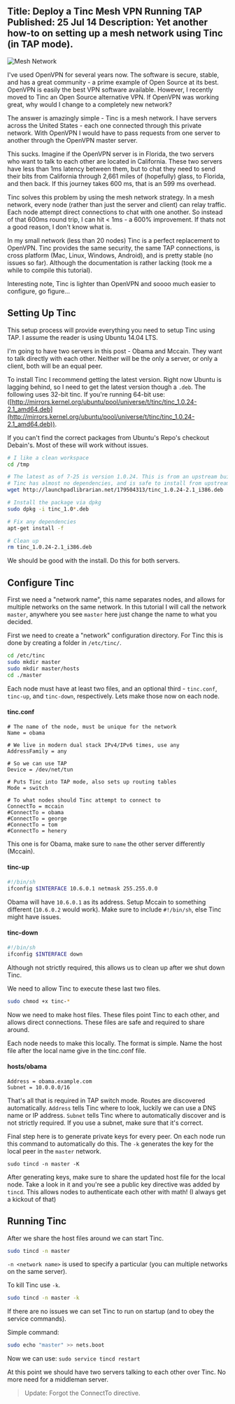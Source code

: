 Title: Deploy a Tinc Mesh VPN Running TAP
Published: 25 Jul 14
Description: Yet another how-to on setting up a mesh network using Tinc (in TAP mode).
---

![Mesh Network](/content/images/2014/Jul/generalMesh.gif)

I've used OpenVPN for several years now. The software is secure, stable, and has a great community - a prime example of Open Source at its best. OpenVPN is easily the best VPN software available. However, I recently moved to Tinc an Open Source alternative VPN. If OpenVPN was working great, why would I change to a completely new network?

The answer is amazingly simple - Tinc is a mesh network. I have servers across the United States - each one connected through this private network. With OpenVPN I would have to pass requests from one server to another through the OpenVPN master server. 

This sucks. Imagine if the OpenVPN server is in Florida, the two servers who want to talk to each other are located in California. These two servers have less than 1ms latency between them, but to chat they need to send their bits from California through 2,661 miles of (hopefully) glass, to Florida, and then back. If this journey takes 600 ms, that is an 599 ms overhead.

 Tinc solves this problem by using the mesh network strategy. In a mesh network, every node (rather than just the server and client) can relay traffic. Each node attempt direct connections to chat with one another. So instead of that 600ms round trip, I can hit < 1ms - a 600% improvement. If thats not a good reason, I don't know what is. 

In my small network (less than 20 nodes) Tinc is a perfect replacement to OpenVPN. Tinc provides the same security, the same TAP connections, is cross platform (Mac, Linux, Windows, Android), and is pretty stable (no issues so far). Although the documentation is rather lacking (took me a while to compile this tutorial). 

Interesting note, Tinc is lighter than OpenVPN and soooo much easier to configure, go figure... 

## Setting Up Tinc

This setup process will provide everything you need to setup Tinc using TAP. I assume the reader is using Ubuntu 14.04 LTS.  

I'm going to have two servers in this post - Obama and Mccain. They want to talk directly with each other. Neither will be the only a server, or only a client, both will be an equal peer.

To install Tinc I recommend getting the latest version. Right now Ubuntu is lagging behind, so I need to get the latest version though a `.deb`. The following uses 32-bit tinc. If you're running 64-bit use: ([http://mirrors.kernel.org/ubuntu/pool/universe/t/tinc/tinc_1.0.24-2.1_amd64.deb](http://mirrors.kernel.org/ubuntu/pool/universe/t/tinc/tinc_1.0.24-2.1_amd64.deb)).

If you can't find the correct packages from Ubuntu's Repo's checkout Debain's. Most of these will work without issues. 



```bash
# I like a clean workspace
cd /tmp

# The latest as of 7-25 is version 1.0.24. This is from an upstream build from 14.10. 
# Tinc has almost no dependencies, and is safe to install from upstream
wget http://launchpadlibrarian.net/179504313/tinc_1.0.24-2.1_i386.deb

# Install the package via dpkg
sudo dpkg -i tinc_1.0*.deb

# Fix any dependencies
apt-get install -f

# Clean up
rm tinc_1.0.24-2.1_i386.deb
```   


We should be good with the install. Do this for both servers. 

## Configure Tinc

First we need a "network name", this name separates nodes, and allows for multiple networks on the same network. In this tutorial I will call the network `master`, anywhere you see `master` here just change the name to what you decided. 

First we need to create a "network" configuration directory. For Tinc this is done by creating a folder in `/etc/tinc/`.

```bash
cd /etc/tinc
sudo mkdir master
sudo mkdir master/hosts
cd ./master
```

Each node must have at least two files, and an optional third - `tinc.conf`, `tinc-up`, and `tinc-down`, respectively. Lets make those now on each node. 

#### tinc.conf
```
# The name of the node, must be unique for the network 
Name = obama

# We live in modern dual stack IPv4/IPv6 times, use any
AddressFamily = any

# So we can use TAP
Device = /dev/net/tun

# Puts Tinc into TAP mode, also sets up routing tables
Mode = switch

# To what nodes should Tinc attempt to connect to
ConnectTo = mccain
#ConnectTo = obama
#ConnectTo = george
#ConnectTo = tom
#ConnectTo = henery
```

This one is for Obama, make sure to `name` the other server differently (Mccain). 

#### tinc-up
```bash
#!/bin/sh 
ifconfig $INTERFACE 10.6.0.1 netmask 255.255.0.0
```
Obama will have `10.6.0.1` as its address. Setup Mccain to something different (`10.6.0.2` would work). Make sure to include `#!/bin/sh`, else Tinc might have issues. 

#### tinc-down
```bash
#!/bin/sh 
ifconfig $INTERFACE down
```

Although not strictly required, this allows us to clean up after we shut down Tinc. 

We need to allow Tinc to execute these last two files. 

```bash
sudo chmod +x tinc-*
```
Now we need to make host files. These files point Tinc to each other, and allows direct connections. These files are safe and required to share around. 

Each node needs to make this locally. The format is simple. Name the host file after the local name give in the tinc.conf file. 

#### hosts/obama
```
Address = obama.example.com
Subnet = 10.0.0.0/16
```
That's all that is required in TAP switch mode. Routes are discovered automatically. `Address` tells Tinc where to look, luckily we can use a DNS name or IP address. `Subnet` tells Tinc where to automatically discover and is not strictly required. If you use a subnet, make sure that it's correct. 

Final step here is to generate private keys for every peer. On each node run this command to automatically do this. The `-k` generates the key for the local peer in the `master` network. 
```
sudo tincd -n master -K
```

After generating keys, make sure to share the updated host file for the local node. Take a look in it and you're see a public key directive was added by `tincd`. This allows nodes to authenticate each other with math! (I always get a kickout of that)

## Running Tinc

After we share the host files around we can start Tinc. 
```bash
sudo tincd -n master
``` 

`-n <network name>` is used to specify a particular (you can multiple networks on the same server).

To kill Tinc use `-k`. 
```bash
sudo tincd -n master -k
```

If there are no issues we can set Tinc to run on startup (and to obey the service commands).

Simple command:

```bash
sudo echo "master" >> nets.boot
```

Now we can use: `sudo service tincd restart`

At this point we should have two servers talking to each other over Tinc. No more need for a middleman server. 

> Update: Forgot the ConnectTo directive. 